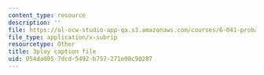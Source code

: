 ```yaml
---
content_type: resource
description: ''
file: https://ol-ocw-studio-app-qa.s3.amazonaws.com/courses/6-041-probabilistic-systems-analysis-and-applied-probability-fall-2010/054dad057dcd5492b757271e00c90287_XsYXACeIklU.vtt
file_type: application/x-subrip
resourcetype: Other
title: 3play caption file
uid: 054dad05-7dcd-5492-b757-271e00c90287
---
```

